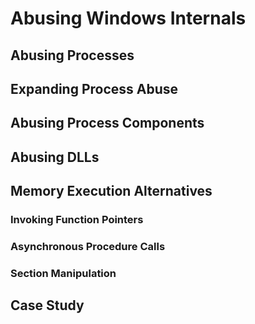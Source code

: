 # Abusing Windows Internals

## Abusing Processes



## Expanding Process Abuse



## Abusing Process Components



## Abusing DLLs



## Memory Execution Alternatives



### Invoking Function Pointers



### Asynchronous Procedure Calls



### Section Manipulation



## Case Study
